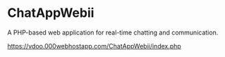# ChatAppWebii
 A PHP-based web application for real-time chatting and communication.

https://vdoo.000webhostapp.com/ChatAppWebii/index.php
